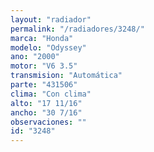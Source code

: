 ```yaml
---
layout: "radiador"
permalink: "/radiadores/3248/"
marca: "Honda"
modelo: "Odyssey"
ano: "2000"
motor: "V6 3.5"
transmision: "Automática"
parte: "431506"
clima: "Con clima"
alto: "17 11/16"
ancho: "30 7/16"
observaciones: ""
id: "3248"
---
```


